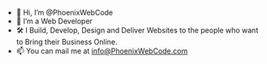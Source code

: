 - 👋 Hi, I’m @PhoenixWebCode
- 👀 I’m a Web Developer 
- 🛠  I Build, Develop, Design and Deliver Websites to the people who want to Bring their Business Online.
- 📫 You can mail me at info@PhoenixWebCode.com

